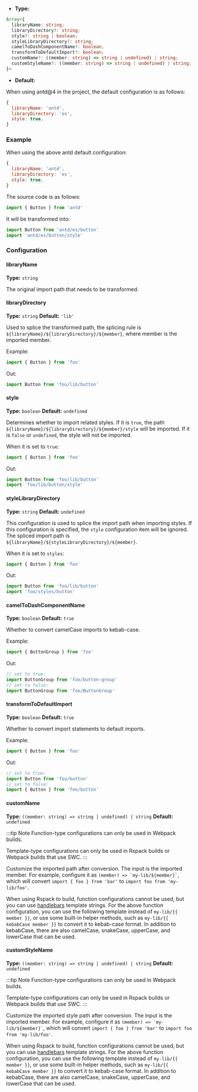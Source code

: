 - **Type:**

```ts
Array<{
  libraryName: string;
  libraryDirectory?: string;
  style?: string | boolean;
  styleLibraryDirectory?: string;
  camelToDashComponentName?: boolean;
  transformToDefaultImport?: boolean;
  customName?: ((member: string) => string | undefined) | string;
  customStyleName?: ((member: string) => string | undefined) | string;
}>
```

- **Default:**

When using antd@4 in the project, the default configuration is as follows:

```js
{
  libraryName: 'antd',
  libraryDirectory: 'es',
  style: true,
}
```

### Example

When using the above antd default configuration:

```js
{
  libraryName: 'antd',
  libraryDirectory: 'es',
  style: true,
}
```

The source code is as follows:

```js
import { Button } from 'antd'
```

It will be transformed into:

```js
import Button from 'antd/es/button'
import 'antd/es/button/style'
```

### Configuration

#### libraryName

**Type:** `string`

The original import path that needs to be transformed.

#### libraryDirectory

**Type:** `string`
**Default:** `'lib'`

Used to splice the transformed path, the splicing rule is `${libraryName}/${libraryDirectory}/${member}`, where member is the imported member.

Example:

```ts
import { Button } from 'foo'
```

Out:

```ts
import Button from 'foo/lib/button'
```

#### style

**Type:** `boolean`
**Default:** `undefined`

Determines whether to import related styles. If it is `true`, the path `${libraryName}/${libraryDirectory}/${member}/style` will be imported. If it is `false` or `undefined`, the style will not be imported.

When it is set to `true`:

```ts
import { Button } from 'foo'
```

Out:

```ts
import Button from 'foo/lib/button'
import 'foo/lib/button/style'
```

#### styleLibraryDirectory

**Type:** `string`
**Default:** `undefined`

This configuration is used to splice the import path when importing styles. If this configuration is specified, the `style` configuration item will be ignored. The spliced import path is `${libraryName}/${styleLibraryDirectory}/${member}`.

When it is set to `styles`:

```ts
import { Button } from 'foo'
```

Out:

```ts
import Button from 'foo/lib/button'
import 'foo/styles/button'
```

#### camelToDashComponentName

**Type:** `boolean`
**Default:** `true`

Whether to convert camelCase imports to kebab-case.

Example:

```ts
import { ButtonGroup } from 'foo'
```

Out:

```ts
// set to true:
import ButtonGroup from 'foo/button-group'
// set to false:
import ButtonGroup from 'foo/ButtonGroup'
```

#### transformToDefaultImport

**Type:** `boolean`
**Default:** `true`

Whether to convert import statements to default imports.

Example:

```ts
import { Button } from 'foo'
```

Out:

```ts
// set to true:
import Button from 'foo/button'
// set to false:
import { Button } from 'foo/button'
```

#### customName

**Type:** `((member: string) => string | undefined) | string`
**Default:** `undefined`

:::tip Note
Function-type configurations can only be used in Webpack builds.

Template-type configurations can only be used in Rspack builds or Webpack builds that use SWC.
:::

Customize the imported path after conversion. The input is the imported member. For example, configure it as ``` (member) => `my-lib/${member}` ```, which will convert `import { foo } from 'bar'` to `import foo from 'my-lib/foo'`.

When using Rspack to build, function configurations cannot be used, but you can use [handlebars](https://handlebarsjs.com/) template strings. For the above function configuration, you can use the following template instead of `my-lib/{{ member }}`, or use some built-in helper methods, such as `my-lib/{{ kebabCase member }}` to convert it to kebab-case format. In addition to kebabCase, there are also camelCase, snakeCase, upperCase, and lowerCase that can be used.

#### customStyleName

**Type:** `((member: string) => string | undefined) | string`
**Default:** `undefined`

:::tip Note
Function-type configurations can only be used in Webpack builds.

Template-type configurations can only be used in Rspack builds or Webpack builds that use SWC.
:::

Customize the imported style path after conversion. The input is the imported member. For example, configure it as ``` (member) => `my-lib/${member}` ```, which will convert `import { foo } from 'bar'` to `import foo from 'my-lib/foo'`.

When using Rspack to build, function configurations cannot be used, but you can use [handlebars](https://handlebarsjs.com/) template strings. For the above function configuration, you can use the following template instead of `my-lib/{{ member }}`, or use some built-in helper methods, such as `my-lib/{{ kebabCase member }}` to convert it to kebab-case format. In addition to kebabCase, there are also camelCase, snakeCase, upperCase, and lowerCase that can be used.
